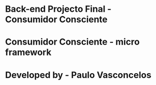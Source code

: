 # Back-end Projecto Final - Consumidor Consciente
# Consumidor Consciente - micro framework
# Developed by - Paulo Vasconcelos

